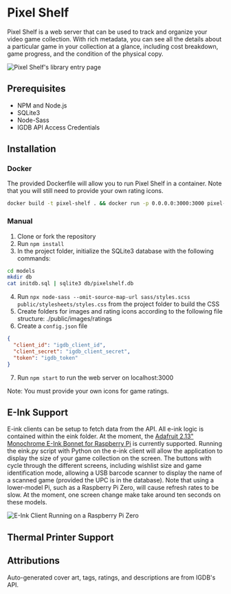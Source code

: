 # Pixel Shelf

Pixel Shelf is a web server that can be used to track and organize your video game collection. With rich metadata, you
can see all the details about a particular game in your collection at a glance, including cost breakdown, game progress,
and the condition of the physical copy.

![Pixel Shelf's library entry page](https://alexsmbaratti.com/images/pixel-shelf/library_screenshot.png)

## Prerequisites

* NPM and Node.js
* SQLite3
* Node-Sass
* IGDB API Access Credentials

## Installation
### Docker
The provided Dockerfile will allow you to run Pixel Shelf in a container. Note that you will still need to provide your own rating icons.

```sh
docker build -t pixel-shelf . && docker run -p 0.0.0.0:3000:3000 pixel-shelf
```

### Manual
1. Clone or fork the repository
2. Run `npm install`
3. In the project folder, initialize the SQLite3 database with the following commands:

```sh
cd models
mkdir db
cat initdb.sql | sqlite3 db/pixelshelf.db
```

4. Run `npx node-sass --omit-source-map-url sass/styles.scss public/stylesheets/styles.css` from the project folder to
   build the CSS
5. Create folders for images and rating icons according to the following file structure: ./public/images/ratings
6. Create a `config.json` file

```json
{
  "client_id": "igdb_client_id",
  "client_secret": "igdb_client_secret",
  "token": "igdb_token"
}
```

7. Run `npm start` to run the web server on localhost:3000

Note: You must provide your own icons for game ratings.

## E-Ink Support

E-ink clients can be setup to fetch data from the API. All e-ink logic is contained within the eink folder. At the
moment, the [Adafruit 2.13" Monochrome E-Ink Bonnet for Raspberry Pi](https://www.adafruit.com/product/4687) is
currently supported. Running the eink.py script with Python on the e-ink client will allow the application to display
the size of your game collection on the screen. The buttons with cycle through the different screens, including wishlist
size and game identification mode, allowing a USB barcode scanner to display the name of a scanned game (provided the
UPC is in the database). Note that using a lower-model Pi, such as a Raspberry Pi Zero, will cause refresh rates to be
slow. At the moment, one screen change make take around ten seconds on these models.

![E-Ink Client Running on a Raspberry Pi Zero](https://alexsmbaratti.com/images/pixel-shelf/e_ink_example.jpg)

## Thermal Printer Support

## Attributions

Auto-generated cover art, tags, ratings, and descriptions are from IGDB's API.